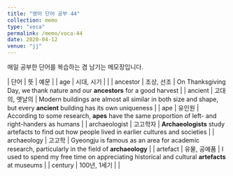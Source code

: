 ```yaml
---
title: "영어 단어 공부 44"
collection: memo
type: "voca"
permalink: /memo/voca-44
date: 2020-04-12
venue: "jj"
---
```


매일 공부한 단어를 복습하는 겸 남기는 메모장입니다.

| 단어 | 뜻 | 예문 |
| age | 시대, 시기 |  |
| ancestor | 조상, 선조 | On Thanksgiving Day, we thank nature and our **ancestors** for a good harvest |
| ancient | 고대의, 옛날의 | Modern buildings are almost all similar in both size and shape, but every **ancient** building has its own uniqueness |
| ape | 유인원 | According to some research, **apes** have the same proportion of left- and right-handers as humans |
| archaeologist | 고고학자 | **Archaeologists** study artefacts to find out how people lived in earlier cultures and societies |
| archaeology | 고고학 | Gyeongju is famous as an area for academic research, particularly in the field of **archaeology** |
| artefact | 유물, 공예품 | I used to spend my free time on appreciating historical and cultural **artefacts** at museums |
| century | 100년, 1세기 |  |


